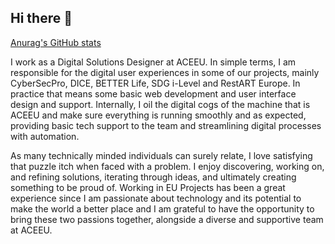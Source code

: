 ## Hi there 👋

[Anurag's GitHub stats](https://github-readme-stats.vercel.app/api?username=xcvh&show_icons=true&theme=transparent&hide=contribs,prs,issues,stars)

<!--
**xcvh/xcvh** is a ✨ _special_ ✨ repository because its `README.md` (this file) appears on your GitHub profile.

Here are some ideas to get you started:

- 🔭 I’m currently working on ...
- 🌱 I’m currently learning ...
- 👯 I’m looking to collaborate on ...
- 🤔 I’m looking for help with ...
- 💬 Ask me about ...
- 📫 How to reach me: ...
- 😄 Pronouns: ...
- ⚡ Fun fact: ...
-->

I work as a Digital Solutions Designer at ACEEU. In simple terms, I am responsible for the digital user experiences in some of our projects, mainly CyberSecPro, DICE, BETTER Life, SDG i-Level and RestART Europe. In practice that means some basic web development and user interface design and support. Internally, I oil the digital cogs of the machine that is ACEEU and make sure everything is running smoothly and as expected, providing basic tech support to the team and streamlining digital processes with automation.

As many technically minded individuals can surely relate, I love satisfying that puzzle itch when faced with a problem. I enjoy discovering, working on, and refining solutions, iterating through ideas, and ultimately creating something to be proud of. Working in EU Projects has been a great experience since I am passionate about technology and its potential to make the world a better place and I am grateful to have the opportunity to bring these two passions together, alongside a diverse and supportive team at ACEEU.
